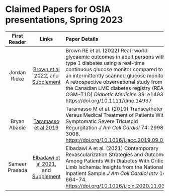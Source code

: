 # Claimed Papers for OSIA presentations, Spring 2023

First Reader | Links | Paper Details
:-----------: | :---------: | :-------------------------------------------------------------------------
Jordan Rieke | [Brown et al 2022](pdf/brown_2022.pdf), and [Supplement](pdf/brown_2022_supplement.pdf) | Brown RE et al. (2022) Real-world glycaemic outcomes in adult persons with type 1 diabetes using a real-time continuous glucose monitor compared to an intermittently scanned glucose monitor: A retrospective observational study from the Canadian LMC diabetes registry (REAL-CGM-T1D) *Diabetic Medicine* 39: e14937. https://doi.org/10.1111/dme.14937 
Bryan Abadie | [Taramasso et al 2019](pdf/taramasso_2019.pdf) | Taramasso M et al. (2019) Transcatheter Versus Medical Treatment of Patients With Symptomatic Severe Tricuspid Regurgitation *J Am Coll Cardiol* 74: 2998-3008. https://doi.org/10.1016/j.jacc.2019.09.028
Sameer Prasada | [Elbadawi et al 2021](pdf/elbadawi_2021.pdf), and [Supplement](pdf/elbadawi_2021_supplement.pdf) | Elbadawi A et al. (2021) Contemporary Revascularization Strategies and Outcomes Among Patients With Diabetes With Critical Limb Ischemia: Insights from the National Inpatient Sample *J Am Coll Cardiol Intv* 14: 664-74. https://doi.org/10.1016/j.jcin.2020.11.032
